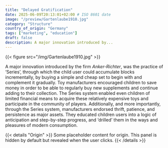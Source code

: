 ```yaml
---
title: "Delayed Gratification"
date: 2025-06-09T20:13:01+02:00 # ISO 8601 date
image: "/preview/Gartenlaube1910.jpg"
category: "Structure"
country_of_origin: "Germany"
tags: ["marketing", "education"]
draft: false
description: A major innovation introduced by...
---
```


{{< figure src="/img/Gartenlaube1910.jpg" >}}

A major innovation introduced by the firm *Anker-Richter*, was the practice of ‘Series’, through which the child user could accumulate blocks incrementally, by buying a simple and cheap set to begin with and complement it gradually. Toy manufacturers encouraged children to save money in order to be able to regularly buy new supplements and continue adding to their collection. The Series system enabled even children of limited financial means to acquire these relatively expensive toys and participate in the community of players. Additionally, and more importantly, through the Series system, manufacturers endorsed thrift, patience, and persistence as major assets. They educated children users into a logic of anticipation and step-by-step progress, and ‘drilled’ them in the ways and pleasures of modern consumption.


{{< details "Origin" >}}
Some placeholder content for origin. This panel is hidden by default but revealed when the user clicks.
{{< /details >}}

